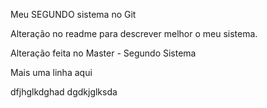 Meu SEGUNDO sistema no Git

Alteração no readme para descrever melhor o meu sistema.

Alteração feita no Master - Segundo Sistema

Mais uma linha aqui


dfjhglkdghad
dgdkjglksda